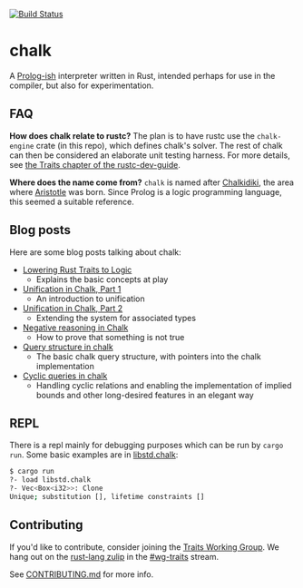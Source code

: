 [![Build Status](https://github.com/rust-lang/chalk/workflows/CI/badge.svg)](https://github.com/rust-lang/chalk/actions?workflow=CI)

# chalk

A [Prolog-ish][Prolog] interpreter written in Rust, intended perhaps for use in
the compiler, but also for experimentation.

## FAQ

**How does chalk relate to rustc?** The plan is to have rustc use the `chalk-engine` crate (in this repo), which defines chalk's solver. The rest of chalk can then be considered an elaborate unit testing harness. For more details, see [the Traits chapter of the rustc-dev-guide](https://rustc-dev-guide.rust-lang.org/traits/index.html).

**Where does the name come from?** `chalk` is named after [Chalkidiki], the area where [Aristotle] was
born. Since Prolog is a logic programming language, this seemed a
suitable reference.

[Prolog]: https://en.wikipedia.org/wiki/Prolog
[Chalkidiki]: https://en.wikipedia.org/wiki/Chalkidiki
[Aristotle]: https://en.wikipedia.org/wiki/Aristotle

## Blog posts
[blog-posts]: #blog-posts
Here are some blog posts talking about chalk:

- [Lowering Rust Traits to Logic](http://smallcultfollowing.com/babysteps/blog/2017/01/26/lowering-rust-traits-to-logic/)
    - Explains the basic concepts at play
- [Unification in Chalk, Part 1](http://smallcultfollowing.com/babysteps/blog/2017/03/25/unification-in-chalk-part-1/)
    - An introduction to unification
- [Unification in Chalk, Part 2](http://smallcultfollowing.com/babysteps/blog/2017/04/23/unification-in-chalk-part-2/)
    - Extending the system for associated types
- [Negative reasoning in Chalk](http://aturon.github.io/blog/2017/04/24/negative-chalk/)
    - How to prove that something is not true
- [Query structure in chalk](http://smallcultfollowing.com/babysteps/blog/2017/05/25/query-structure-in-chalk/)
    - The basic chalk query structure, with pointers into the chalk implementation
- [Cyclic queries in chalk](http://smallcultfollowing.com/babysteps/blog/2017/09/12/tabling-handling-cyclic-queries-in-chalk/)
    - Handling cyclic relations and enabling the implementation of implied bounds and other long-desired features in an elegant way

## REPL

There is a repl mainly for debugging purposes which can be run by `cargo run`. Some basic examples are in [libstd.chalk](libstd.chalk):
```bash
$ cargo run
?- load libstd.chalk
?- Vec<Box<i32>>: Clone
Unique; substitution [], lifetime constraints []
```

## Contributing

If you'd like to contribute, consider joining the [Traits Working Group][working-group].
We hang out on the [rust-lang zulip][rust-lang-zulip] in the [#wg-traits][wg-traits-stream] stream.

See [CONTRIBUTING.md](CONTRIBUTING.md) for more info.

[working-group]: https://rust-lang.github.io/compiler-team/working-groups/traits/
[rust-lang-zulip]:https://rust-lang.zulipchat.com
[wg-traits-stream]: https://rust-lang.zulipchat.com/#narrow/stream/144729-wg-traits
